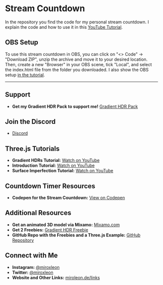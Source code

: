 # Stream Countdown

In the repository you find the code for my personal stream countdown. I explain the code and how to use it in this [YouTube Tutorial](https://youtu.be/9vic5ZgmjfM).

## OBS Setup
To use this stream countdown in OBS, you can click on "<> Code" -> "Download ZIP", unzip the archive and move it to your desired location. Then, create a new "Browser" in your OBS scene, tick "Local", and select the index.html file from the folder you downloaded. I also show the OBS setup [in the tutorial](https://youtu.be/9vic5ZgmjfM?t=1378&si=ERipxwWlBDx5Oi29).

---

## Support
- **Get my Gradient HDR Pack to support me!** [Gradient HDR Pack](https://miroleon.gumroad.com/l/gradient_hdr_pack)

## Join the Discord
- [Discord](https://discord.gg/9JtYAqdWzq)


## Three.js Tutorials
- **Gradient HDRs Tutorial:** [Watch on YouTube](https://youtu.be/Muq-VpaPzoE)
- **Introduction Tutorial:** [Watch on YouTube](https://youtu.be/l7zkOM4FvZQ)
- **Surface Imperfection Tutorial:** [Watch on YouTube](https://youtu.be/6x6h9ALZ_-Q)

## Countdown Timer Resources
- **Codepen for the Stream Countdown:** [View on Codepen](https://codepen.io/miroleon/pen/abMzGNZ)

## Additional Resources
- **Get an animated 3D model via Mixamo:** [Mixamo.com](https://www.mixamo.com/)
- **Get 2 Freebies:** [Gradient HDR Freebie](https://miroleon.gumroad.com/l/gradient_hdr_freebie)
- **GitHub Repo with the Freebies and a Three.js Example:** [GitHub Repository](https://github.com/miroleon/gradient_hdr_freebie)

## Connect with Me
- **Instagram:** [@miroxleon](https://www.instagram.com/miroxleon/)
- **Twitter:** [@miroxleon](https://twitter.com/miroxleon)
- **Website and Other Links:** [miroleon.de/links](https://miroleon.de/links)
